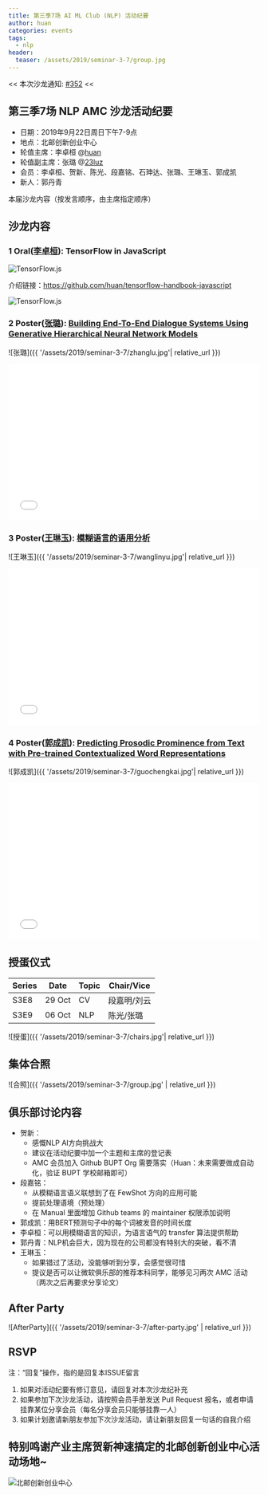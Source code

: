 ```yaml
---
title: 第三季7场 AI ML Club (NLP) 活动纪要
author: huan
categories: events
tags:
  - nlp
header:
  teaser: /assets/2019/seminar-3-7/group.jpg
---
```


<< 本次沙龙通知: [#352](https://github.com/BUPT/ai-ml.club/issues/352)  <<

## 第三季7场 NLP AMC 沙龙活动纪要

- 日期：2019年9月22日周日下午7-9点
- 地点：北邮创新创业中心
- 轮值主席：李卓桓 @[huan](https://github.com/huan)
- 轮值副主席：张璐 @[23luz](https://github.com/23luz)
- 会员：李卓桓、贺新、陈光、段嘉铭、石珅达、张璐、王琳玉、郭成凯
- 新人：郭丹青

本届沙龙内容（按发言顺序，由主席指定顺序）

## 沙龙内容

### 1 Oral([李卓桓](https://github.com/huan)): TensorFlow in JavaScript

![TensorFlow.js](/assets/2019/seminar-3-7/tensorflow-js.gif)

介绍链接：<https://github.com/huan/tensorflow-handbook-javascript>

![TensorFlow.js](/assets/2019/seminar-3-7/architecture.gif)

### 2 Poster([张璐](https://github.com/23luz)): [Building End-To-End Dialogue Systems Using Generative Hierarchical Neural Network Models](https://arxiv.org/pdf/1507.04808.pdf)

![张璐]({{ '/assets/2019/seminar-3-7/zhanglu.jpg'| relative_url }})

<div class="zoom-container" style="
    position: relative;
    padding-bottom:56.25%;
    padding-top:30px;
    height:0;
    overflow:hidden;
">
  <iframe
    src='{{
      '/assets/js/viewer-js/' | relative_url
    }}#{{
      '/assets/2019/seminar-3-7/zhanglu-e2e-generative-hierarchical-neural.pdf' | relative_url
    }}'
    width='560'
    height='315'
    allowfullscreen
    webkitallowfullscreen
    frameborder="0"
    style="
      position: absolute;
      top:0;
      left:0;
      width:100%;
      height:100%;
    "
  ></iframe>
</div>

### 3 Poster([王琳玉](https://github.com/AlaskaaWong)): [模糊语言的语用分析](https://kns.cnki.net/KCMS/detail/detail.aspx?dbcode=CJFQ&dbname=CJFD8589&filename=OUTL198904001&v=MzI2MDR1eFlTN0RoMVQzcVRyV00xRnJDVVJMT2ZidVJ2RkNua1VyM05LampmWXJLeEZ0ak1xNDlGWllSOGVYMUw=)

![王琳玉]({{ '/assets/2019/seminar-3-7/wanglinyu.jpg'| relative_url }})

<div class="zoom-container" style="
    position: relative;
    padding-bottom:56.25%;
    padding-top:30px;
    height:0;
    overflow:hidden;
">
  <iframe
    src='{{
      '/assets/js/viewer-js/' | relative_url
    }}#{{
      '/assets/2019/seminar-3-7/wanglinyu-vague-language.pdf' | relative_url
    }}'
    width='560'
    height='315'
    allowfullscreen
    webkitallowfullscreen
    frameborder="0"
    style="
      position: absolute;
      top:0;
      left:0;
      width:100%;
      height:100%;
    "
  ></iframe>
</div>

### 4 Poster([郭成凯](https://github.com/ggsonic)): [Predicting Prosodic Prominence from Text with Pre-trained Contextualized Word Representations](https://arxiv.org/pdf/1908.02262.pdf)

![郭成凯]({{ '/assets/2019/seminar-3-7/guochengkai.jpg'| relative_url }})

<div class="zoom-container" style="
    position: relative;
    padding-bottom:56.25%;
    padding-top:30px;
    height:0;
    overflow:hidden;
">
  <iframe
    src='{{
      '/assets/js/viewer-js/' | relative_url
    }}#{{
      '/assets/2019/seminar-3-7/guochengkai-predicting-prosodic-prominence-from-text.pdf' | relative_url
    }}'
    width='560'
    height='315'
    allowfullscreen
    webkitallowfullscreen
    frameborder="0"
    style="
      position: absolute;
      top:0;
      left:0;
      width:100%;
      height:100%;
    "
  ></iframe>
</div>

## 授蛋仪式

| Series |  Date  | Topic | Chair/Vice |
| ------ | ------ | ----- | ---------- |
| S3E8   | 29 Oct | CV    | 段嘉明/刘云  |
| S3E9   | 06 Oct | NLP   | 陈光/张璐    |

![授蛋]({{ '/assets/2019/seminar-3-7/chairs.jpg'| relative_url }})

## 集体合照

![合照]({{ '/assets/2019/seminar-3-7/group.jpg' | relative_url }})

## 俱乐部讨论内容

- 贺新：
  - 感慨NLP AI方向挑战大
  - 建议在活动纪要中加一个主题和主席的登记表
  - AMC 会员加入 Github BUPT Org 需要落实（Huan：未来需要做成自动化，验证 BUPT 学校邮箱即可）
- 段嘉铭：
  - 从模糊语言语义联想到了在 FewShot 方向的应用可能
  - 提前处理语境（预处理）
  - 在 Manual 里面增加 Github teams 的 maintainer 权限添加说明
- 郭成凯：用BERT预测句子中的每个词被发音的时间长度
- 李卓桓：可以用模糊语言的知识，为语言语气的 transfer 算法提供帮助
- 郭丹青：NLP机会巨大，因为现在的公司都没有特别大的突破，看不清
- 王琳玉：
  - 如果错过了活动，没能够听到分享，会感觉很可惜
  - 提议是否可以让微软俱乐部的推荐本科同学，能够见习两次 AMC 活动（两次之后再要求分享论文）

## After Party

![AfterParty]({{ '/assets/2019/seminar-3-7/after-party.jpg' | relative_url }})

## RSVP

注：“回复”操作，指的是回复本ISSUE留言

1. 如果对活动纪要有修订意见，请回复对本次沙龙纪补充
2. 如果参加下次沙龙活动，请按照会员手册发送 Pull Request 报名，或者申请挂靠某位分享会员（每名分享会员只能够挂靠一人）
3. 如果计划邀请新朋友参加下次沙龙活动，请让新朋友回复一句话的自我介绍

## 特别鸣谢产业主席贺新神速搞定的北邮创新创业中心活动场地~

![北邮创新创业中心](/assets/2019/seminar-3-7/bupt-innovation-entrepreneurship-center.jpg)
